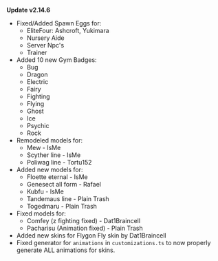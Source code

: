 **Update v2.14.6**

- Fixed/Added Spawn Eggs for:
  - EliteFour: Ashcroft, Yukimara
  - Nursery Aide
  - Server Npc's
  - Trainer
- Added 10 new Gym Badges:
  - Bug
  - Dragon
  - Electric
  - Fairy
  - Fighting
  - Flying
  - Ghost
  - Ice
  - Psychic
  - Rock
- Remodeled models for:
  - Mew - IsMe
  - Scyther line - IsMe
  - Poliwag line - Tortu152
- Added new models for:
  - Floette eternal - IsMe
  - Genesect all form - Rafael
  - Kubfu - IsMe
  - Tandemaus line - Plain Trash
  - Togedmaru - Plain Trash
- Fixed models for:
  - Comfey (z fighting fixed) - Dat1Braincell
  - Pacharisu (Animation fixed) - Plain Trash
- Added new skins for Flygon Fly skin by Dat1Braincell
- Fixed generator for `animations` in `customizations.ts` to now properly generate ALL animations for skins.
